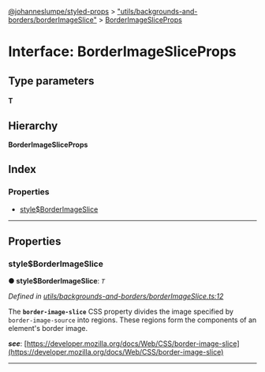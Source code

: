 [@johanneslumpe/styled-props](../README.md) > ["utils/backgrounds-and-borders/borderImageSlice"](../modules/_utils_backgrounds_and_borders_borderimageslice_.md) > [BorderImageSliceProps](../interfaces/_utils_backgrounds_and_borders_borderimageslice_.borderimagesliceprops.md)

# Interface: BorderImageSliceProps

## Type parameters
#### T 
## Hierarchy

**BorderImageSliceProps**

## Index

### Properties

* [style$BorderImageSlice](_utils_backgrounds_and_borders_borderimageslice_.borderimagesliceprops.md#style_borderimageslice)

---

## Properties

<a id="style_borderimageslice"></a>

###  style$BorderImageSlice

**● style$BorderImageSlice**: *`T`*

*Defined in [utils/backgrounds-and-borders/borderImageSlice.ts:12](https://github.com/johanneslumpe/styled-props/blob/8e709f1/src/utils/backgrounds-and-borders/borderImageSlice.ts#L12)*

The **`border-image-slice`** CSS property divides the image specified by `border-image-source` into regions. These regions form the components of an element's border image.

*__see__*: [https://developer.mozilla.org/docs/Web/CSS/border-image-slice](https://developer.mozilla.org/docs/Web/CSS/border-image-slice)

___

